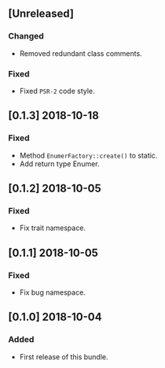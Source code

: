 ## [Unreleased]
### Changed
- Removed redundant class comments.
### Fixed
- Fixed `PSR-2` code style.

## [0.1.3] 2018-10-18
### Fixed
- Method `EnumerFactory::create()` to static.
- Add return type Enumer.

## [0.1.2] 2018-10-05
### Fixed
- Fix trait namespace.

## [0.1.1] 2018-10-05
### Fixed
- Fix bug namespace.

## [0.1.0] 2018-10-04
### Added
- First release of this bundle.

